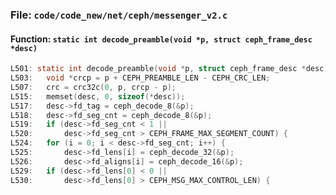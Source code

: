 ### File: `code/code_new/net/ceph/messenger_v2.c`

#### Function: `static int decode_preamble(void *p, struct ceph_frame_desc *desc)`

```c
L501: static int decode_preamble(void *p, struct ceph_frame_desc *desc)
L503: 	void *crcp = p + CEPH_PREAMBLE_LEN - CEPH_CRC_LEN;
L507: 	crc = crc32c(0, p, crcp - p);
L515: 	memset(desc, 0, sizeof(*desc));
L517: 	desc->fd_tag = ceph_decode_8(&p);
L518: 	desc->fd_seg_cnt = ceph_decode_8(&p);
L519: 	if (desc->fd_seg_cnt < 1 ||
L520: 	    desc->fd_seg_cnt > CEPH_FRAME_MAX_SEGMENT_COUNT) {
L524: 	for (i = 0; i < desc->fd_seg_cnt; i++) {
L525: 		desc->fd_lens[i] = ceph_decode_32(&p);
L526: 		desc->fd_aligns[i] = ceph_decode_16(&p);
L529: 	if (desc->fd_lens[0] < 0 ||
L530: 	    desc->fd_lens[0] > CEPH_MSG_MAX_CONTROL_LEN) {
```

